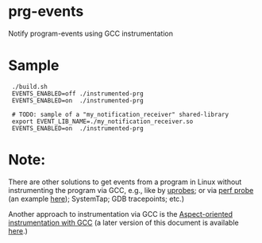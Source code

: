 # prg-events

Notify program-events using GCC instrumentation

# Sample

     ./build.sh
     EVENTS_ENABLED=off ./instrumented-prg
     EVENTS_ENABLED=on  ./instrumented-prg
      
     # TODO: sample of a "my_notification_receiver" shared-library
     export EVENT_LIB_NAME=./my_notification_receiver.so
     EVENTS_ENABLED=on  ./instrumented-prg

# Note:

There are other solutions to get events from a program in Linux without
instrumenting the program via GCC, e.g., like by
[uprobes](https://www.kernel.org/doc/Documentation/trace/uprobetracer.txt);
or via [perf probe](http://man7.org/linux/man-pages/man1/perf-probe.1.html)
  (an example [here](https://github.com/je-nunez/Bash_library_for_Dynamic_Tracing_in_Linux_using_Perf_Events));
SystemTap; GDB tracepoints; etc.)

Another approach to instrumentation via GCC is the
[Aspect-oriented instrumentation with GCC](https://dl.acm.org/citation.cfm?id=1939433)
(a later version of this document is available
[here](http://www.fsl.cs.stonybrook.edu/docs/interaspect-fmsd12/interaspect-fmsd12.pdf).)

